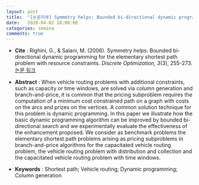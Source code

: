 ```yaml
---
layout: post
title:  "[논문리뷰] Symmetry helps: Bounded bi-directional dynamic programming for the elementary shortest path problem with resource constraints"
date:   2020-04-02 18:00:08
categories: semina
comments: true
---
```


- **Cite** : Righini, G., & Salani, M. (2006). Symmetry helps: Bounded bi-directional dynamic programming for the elementary shortest path problem with resource constraints. *Discrete Optimization, 3*(3), 255-273.  [논문 링크](https://www.sciencedirect.com/science/article/pii/S1572528606000417)

- **Abstract** : When vehicle routing problems with additional constraints, such as capacity or time windows, are solved via column generation and branch-and-price, it is common that the pricing subproblem requires the computation of a minimum cost constrained path on a graph with costs on the arcs and prizes on the vertices. A common solution technique for this problem is dynamic programming. In this paper we illustrate how the basic dynamic programming algorithm can be improved by bounded bi-directional search and we experimentally evaluate the effectiveness of the enhancement proposed. We consider as benchmark problems the elementary shortest path problems arising as pricing subproblems in branch-and-price algorithms for the capacitated vehicle routing problem, the vehicle routing problem with distribution and collection and the capacitated vehicle routing problem with time windows.

- **Keywords** : Shortest path; Vehicle routing; Dynamic programming; Column generation 


